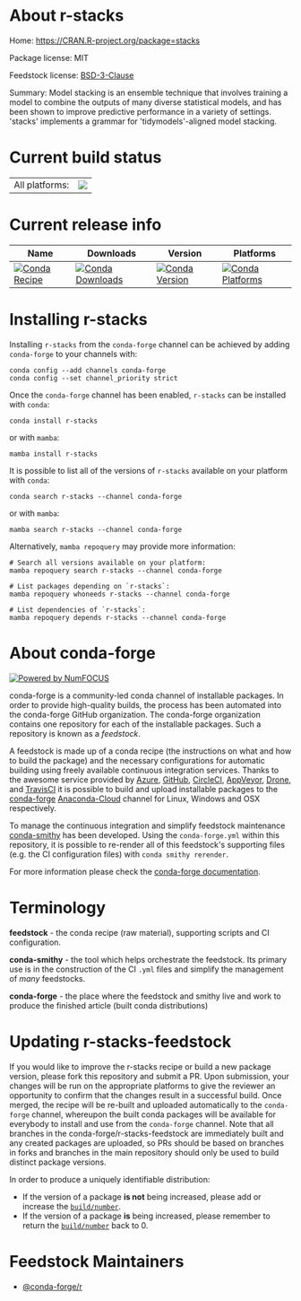 About r-stacks
==============

Home: https://CRAN.R-project.org/package=stacks

Package license: MIT

Feedstock license: [BSD-3-Clause](https://github.com/conda-forge/r-stacks-feedstock/blob/main/LICENSE.txt)

Summary: Model stacking is an ensemble technique that involves training a model to combine the outputs of many diverse statistical models, and has been shown to improve predictive performance in a variety of settings. 'stacks' implements a grammar for 'tidymodels'-aligned model stacking.

Current build status
====================


<table><tr><td>All platforms:</td>
    <td>
      <a href="https://dev.azure.com/conda-forge/feedstock-builds/_build/latest?definitionId=11331&branchName=main">
        <img src="https://dev.azure.com/conda-forge/feedstock-builds/_apis/build/status/r-stacks-feedstock?branchName=main">
      </a>
    </td>
  </tr>
</table>

Current release info
====================

| Name | Downloads | Version | Platforms |
| --- | --- | --- | --- |
| [![Conda Recipe](https://img.shields.io/badge/recipe-r--stacks-green.svg)](https://anaconda.org/conda-forge/r-stacks) | [![Conda Downloads](https://img.shields.io/conda/dn/conda-forge/r-stacks.svg)](https://anaconda.org/conda-forge/r-stacks) | [![Conda Version](https://img.shields.io/conda/vn/conda-forge/r-stacks.svg)](https://anaconda.org/conda-forge/r-stacks) | [![Conda Platforms](https://img.shields.io/conda/pn/conda-forge/r-stacks.svg)](https://anaconda.org/conda-forge/r-stacks) |

Installing r-stacks
===================

Installing `r-stacks` from the `conda-forge` channel can be achieved by adding `conda-forge` to your channels with:

```
conda config --add channels conda-forge
conda config --set channel_priority strict
```

Once the `conda-forge` channel has been enabled, `r-stacks` can be installed with `conda`:

```
conda install r-stacks
```

or with `mamba`:

```
mamba install r-stacks
```

It is possible to list all of the versions of `r-stacks` available on your platform with `conda`:

```
conda search r-stacks --channel conda-forge
```

or with `mamba`:

```
mamba search r-stacks --channel conda-forge
```

Alternatively, `mamba repoquery` may provide more information:

```
# Search all versions available on your platform:
mamba repoquery search r-stacks --channel conda-forge

# List packages depending on `r-stacks`:
mamba repoquery whoneeds r-stacks --channel conda-forge

# List dependencies of `r-stacks`:
mamba repoquery depends r-stacks --channel conda-forge
```


About conda-forge
=================

[![Powered by
NumFOCUS](https://img.shields.io/badge/powered%20by-NumFOCUS-orange.svg?style=flat&colorA=E1523D&colorB=007D8A)](https://numfocus.org)

conda-forge is a community-led conda channel of installable packages.
In order to provide high-quality builds, the process has been automated into the
conda-forge GitHub organization. The conda-forge organization contains one repository
for each of the installable packages. Such a repository is known as a *feedstock*.

A feedstock is made up of a conda recipe (the instructions on what and how to build
the package) and the necessary configurations for automatic building using freely
available continuous integration services. Thanks to the awesome service provided by
[Azure](https://azure.microsoft.com/en-us/services/devops/), [GitHub](https://github.com/),
[CircleCI](https://circleci.com/), [AppVeyor](https://www.appveyor.com/),
[Drone](https://cloud.drone.io/welcome), and [TravisCI](https://travis-ci.com/)
it is possible to build and upload installable packages to the
[conda-forge](https://anaconda.org/conda-forge) [Anaconda-Cloud](https://anaconda.org/)
channel for Linux, Windows and OSX respectively.

To manage the continuous integration and simplify feedstock maintenance
[conda-smithy](https://github.com/conda-forge/conda-smithy) has been developed.
Using the ``conda-forge.yml`` within this repository, it is possible to re-render all of
this feedstock's supporting files (e.g. the CI configuration files) with ``conda smithy rerender``.

For more information please check the [conda-forge documentation](https://conda-forge.org/docs/).

Terminology
===========

**feedstock** - the conda recipe (raw material), supporting scripts and CI configuration.

**conda-smithy** - the tool which helps orchestrate the feedstock.
                   Its primary use is in the construction of the CI ``.yml`` files
                   and simplify the management of *many* feedstocks.

**conda-forge** - the place where the feedstock and smithy live and work to
                  produce the finished article (built conda distributions)


Updating r-stacks-feedstock
===========================

If you would like to improve the r-stacks recipe or build a new
package version, please fork this repository and submit a PR. Upon submission,
your changes will be run on the appropriate platforms to give the reviewer an
opportunity to confirm that the changes result in a successful build. Once
merged, the recipe will be re-built and uploaded automatically to the
`conda-forge` channel, whereupon the built conda packages will be available for
everybody to install and use from the `conda-forge` channel.
Note that all branches in the conda-forge/r-stacks-feedstock are
immediately built and any created packages are uploaded, so PRs should be based
on branches in forks and branches in the main repository should only be used to
build distinct package versions.

In order to produce a uniquely identifiable distribution:
 * If the version of a package **is not** being increased, please add or increase
   the [``build/number``](https://docs.conda.io/projects/conda-build/en/latest/resources/define-metadata.html#build-number-and-string).
 * If the version of a package **is** being increased, please remember to return
   the [``build/number``](https://docs.conda.io/projects/conda-build/en/latest/resources/define-metadata.html#build-number-and-string)
   back to 0.

Feedstock Maintainers
=====================

* [@conda-forge/r](https://github.com/conda-forge/r/)

